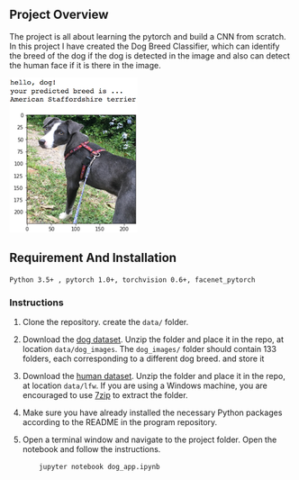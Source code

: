 [//]: # (Image References)

[image1]: ./images/sample_dog_output.png "Sample Output"
[image2]: ./images/vgg16_model.png "VGG-16 Model Layers"
[image3]: ./images/vgg16_model_draw.png "VGG16 Model Figure"


## Project Overview

The project is all about learning the pytorch and build a CNN from scratch. In this project I have created the Dog Breed Classifier, which can identify the breed of the dog if the dog is detected in the image and also can detect the human face if it is there in the image.

![Sample Output][image1]

## Requirement And Installation

	Python 3.5+ , pytorch 1.0+, torchvision 0.6+, facenet_pytorch


### Instructions

1. Clone the repository. create the `data/` folder.

2. Download the [dog dataset](https://s3-us-west-1.amazonaws.com/udacity-aind/dog-project/dogImages.zip).  Unzip the folder and place it in the repo, at location `data/dog_images`.  The `dog_images/` folder should contain 133 folders, each corresponding to a different dog breed. and store it 
3. Download the [human dataset](http://vis-www.cs.umass.edu/lfw/lfw.tgz).  Unzip the folder and place it in the repo, at location `data/lfw`.  If you are using a Windows machine, you are encouraged to use [7zip](http://www.7-zip.org/) to extract the folder. 
4. Make sure you have already installed the necessary Python packages according to the README in the program repository.
5. Open a terminal window and navigate to the project folder. Open the notebook and follow the instructions.
	
	```
		jupyter notebook dog_app.ipynb
	```